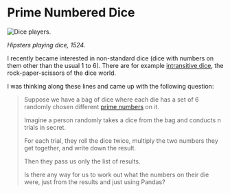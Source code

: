 # Prime Numbered Dice

![Dice players.](https://upload.wikimedia.org/wikipedia/commons/4/49/Master_Jean_de_Maul%C3%A9on_-_Playing_Dice_-_Walters_W4492V_%28cropped%29.jpg)

_Hipsters playing dice, 1524._

I recently became interested in non-standard dice (dice with numbers on them other than the usual 1 to 6). There are for example [intransitive dice](https://en.wikipedia.org/wiki/Intransitive_dice), the rock-paper-scissors of the dice world.

I was thinking along these lines and came up with the following question: 
>Suppose we have a bag of dice where each die has a set of 6 randomly chosen different [prime numbers](https://en.wikipedia.org/wiki/Prime_number) on it.
>
>Imagine a person randomly takes a dice from the bag and conducts n trials in secret. 
>
>For each trial, they roll the dice twice, multiply the two numbers they get together, and write down the result. 
>
>Then they pass us only the list of results. 
>
>Is there any way for us to work out what the numbers on their die were, just from the results and just using Pandas?  